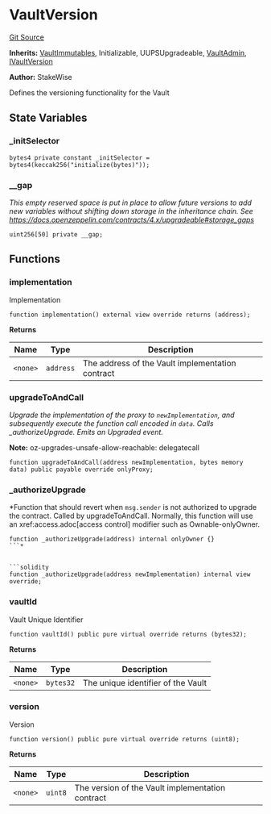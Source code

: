 # VaultVersion
[Git Source](https://github.com/stakewise/v3-core/blob/c4059a64871829ca60ea58f054baf8eb13d3572a/contracts/vaults/modules/VaultVersion.sol)

**Inherits:**
[VaultImmutables](/contracts/vaults/modules/VaultImmutables.sol/abstract.VaultImmutables.md), Initializable, UUPSUpgradeable, [VaultAdmin](/contracts/vaults/modules/VaultAdmin.sol/abstract.VaultAdmin.md), [IVaultVersion](/contracts/interfaces/IVaultVersion.sol/interface.IVaultVersion.md)

**Author:**
StakeWise

Defines the versioning functionality for the Vault


## State Variables
### _initSelector

```solidity
bytes4 private constant _initSelector = bytes4(keccak256("initialize(bytes)"));
```


### __gap
*This empty reserved space is put in place to allow future versions to add new
variables without shifting down storage in the inheritance chain.
See https://docs.openzeppelin.com/contracts/4.x/upgradeable#storage_gaps*


```solidity
uint256[50] private __gap;
```


## Functions
### implementation

Implementation


```solidity
function implementation() external view override returns (address);
```
**Returns**

|Name|Type|Description|
|----|----|-----------|
|`<none>`|`address`|The address of the Vault implementation contract|


### upgradeToAndCall

*Upgrade the implementation of the proxy to `newImplementation`, and subsequently execute the function call
encoded in `data`.
Calls _authorizeUpgrade.
Emits an Upgraded event.*

**Note:**
oz-upgrades-unsafe-allow-reachable: delegatecall


```solidity
function upgradeToAndCall(address newImplementation, bytes memory data) public payable override onlyProxy;
```

### _authorizeUpgrade

*Function that should revert when `msg.sender` is not authorized to upgrade the contract. Called by
upgradeToAndCall.
Normally, this function will use an xref:access.adoc[access control] modifier such as Ownable-onlyOwner.
```solidity
function _authorizeUpgrade(address) internal onlyOwner {}
```*


```solidity
function _authorizeUpgrade(address newImplementation) internal view override;
```

### vaultId

Vault Unique Identifier


```solidity
function vaultId() public pure virtual override returns (bytes32);
```
**Returns**

|Name|Type|Description|
|----|----|-----------|
|`<none>`|`bytes32`|The unique identifier of the Vault|


### version

Version


```solidity
function version() public pure virtual override returns (uint8);
```
**Returns**

|Name|Type|Description|
|----|----|-----------|
|`<none>`|`uint8`|The version of the Vault implementation contract|



